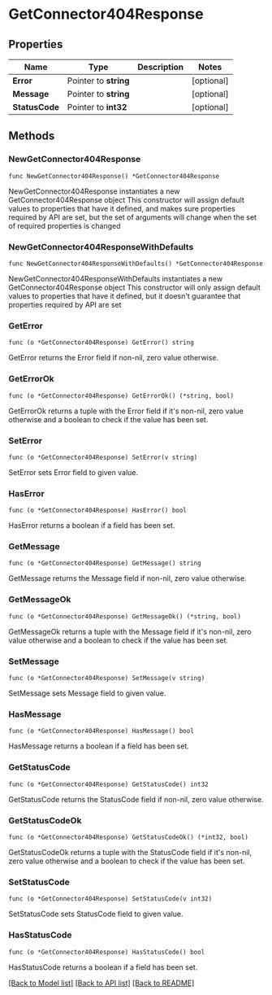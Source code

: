 # GetConnector404Response

## Properties

Name | Type | Description | Notes
------------ | ------------- | ------------- | -------------
**Error** | Pointer to **string** |  | [optional] 
**Message** | Pointer to **string** |  | [optional] 
**StatusCode** | Pointer to **int32** |  | [optional] 

## Methods

### NewGetConnector404Response

`func NewGetConnector404Response() *GetConnector404Response`

NewGetConnector404Response instantiates a new GetConnector404Response object
This constructor will assign default values to properties that have it defined,
and makes sure properties required by API are set, but the set of arguments
will change when the set of required properties is changed

### NewGetConnector404ResponseWithDefaults

`func NewGetConnector404ResponseWithDefaults() *GetConnector404Response`

NewGetConnector404ResponseWithDefaults instantiates a new GetConnector404Response object
This constructor will only assign default values to properties that have it defined,
but it doesn't guarantee that properties required by API are set

### GetError

`func (o *GetConnector404Response) GetError() string`

GetError returns the Error field if non-nil, zero value otherwise.

### GetErrorOk

`func (o *GetConnector404Response) GetErrorOk() (*string, bool)`

GetErrorOk returns a tuple with the Error field if it's non-nil, zero value otherwise
and a boolean to check if the value has been set.

### SetError

`func (o *GetConnector404Response) SetError(v string)`

SetError sets Error field to given value.

### HasError

`func (o *GetConnector404Response) HasError() bool`

HasError returns a boolean if a field has been set.

### GetMessage

`func (o *GetConnector404Response) GetMessage() string`

GetMessage returns the Message field if non-nil, zero value otherwise.

### GetMessageOk

`func (o *GetConnector404Response) GetMessageOk() (*string, bool)`

GetMessageOk returns a tuple with the Message field if it's non-nil, zero value otherwise
and a boolean to check if the value has been set.

### SetMessage

`func (o *GetConnector404Response) SetMessage(v string)`

SetMessage sets Message field to given value.

### HasMessage

`func (o *GetConnector404Response) HasMessage() bool`

HasMessage returns a boolean if a field has been set.

### GetStatusCode

`func (o *GetConnector404Response) GetStatusCode() int32`

GetStatusCode returns the StatusCode field if non-nil, zero value otherwise.

### GetStatusCodeOk

`func (o *GetConnector404Response) GetStatusCodeOk() (*int32, bool)`

GetStatusCodeOk returns a tuple with the StatusCode field if it's non-nil, zero value otherwise
and a boolean to check if the value has been set.

### SetStatusCode

`func (o *GetConnector404Response) SetStatusCode(v int32)`

SetStatusCode sets StatusCode field to given value.

### HasStatusCode

`func (o *GetConnector404Response) HasStatusCode() bool`

HasStatusCode returns a boolean if a field has been set.


[[Back to Model list]](../README.md#documentation-for-models) [[Back to API list]](../README.md#documentation-for-api-endpoints) [[Back to README]](../README.md)


